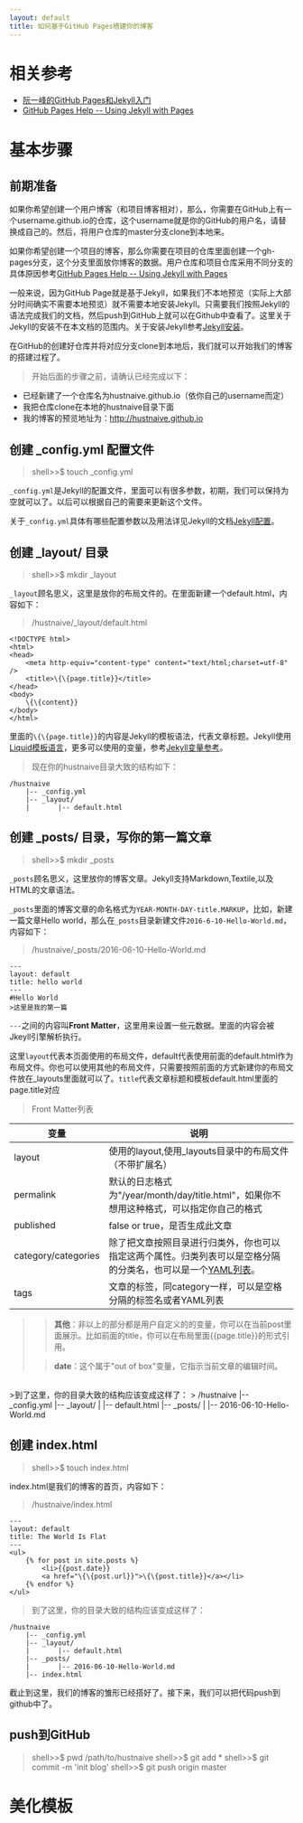 ```yaml
---
layout: default
title: 如何基于GitHub Pages搭建你的博客
---
```


# 相关参考

* [阮一峰的GitHub Pages和Jekyll入门](http://www.ruanyifeng.com/blog/2012/08/blogging_with_jekyll.html)
* [GitHub Pages Help -- Using Jekyll with Pages](https://help.github.com/articles/using-jekyll-with-pages/)

# 基本步骤

## 前期准备

如果你希望创建一个用户博客（和项目博客相对），那么，你需要在GitHub上有一个username.github.io的仓库，这个username就是你的GitHub的用户名，请替换成自己的。然后，将用户仓库的master分支clone到本地来。

如果你希望创建一个项目的博客，那么你需要在项目的仓库里面创建一个gh-pages分支，这个分支里面放你博客的数据。用户仓库和项目仓库采用不同分支的具体原因参考[GitHub Pages Help -- Using Jekyll with Pages](https://help.github.com/articles/using-jekyll-with-pages/)

一般来说，因为GitHub Page就是基于Jekyll，如果我们不本地预览（实际上大部分时间确实不需要本地预览）就不需要本地安装Jekyll。只需要我们按照Jekyll的语法完成我们的文档，然后push到GitHub上就可以在Github中查看了。这里关于Jekyll的安装不在本文档的范围内。关于安装Jekyll参考[Jekyll安装](http://jekyllrb.com/docs/quickstart/)。

在GitHub的创建好仓库并将对应分支clone到本地后，我们就可以开始我们的博客的搭建过程了。

>开始后面的步骤之前，请确认已经完成以下：
>
* 已经新建了一个仓库名为hustnaive.github.io（依你自己的username而定）
* 我把仓库clone在本地的hustnaive目录下面
* 我的博客的预览地址为：http://hustnaive.github.io

## 创建 _config.yml 配置文件

>shell>>$ touch _config.yml

`_config.yml`是Jekyll的配置文件，里面可以有很多参数，初期，我们可以保持为空就可以了。以后可以根据自己的需要来更新这个文件。

关于`_config.yml`具体有哪些配置参数以及用法详见Jekyll的文档[Jekyll配置](http://jekyllrb.com/docs/quickstart/)。

## 创建 _layout/ 目录

>shell>>$ mkdir _layout

`_layout`顾名思义，这里是放你的布局文件的。在里面新建一个default.html，内容如下：
	
>/hustnaive/_layout/default.html
>
	<!DOCTYPE html>
	<html>
	<head>
		<meta http-equiv="content-type" content="text/html;charset=utf-8" />
		<title>\{\{page.title}}</title>
	</head>
	<body>
		\{\{content}}
	</body>
	</html>

里面的`\{\{page.title}}`的内容是Jekyll的模板语法，代表文章标题。Jekyll使用[Liquid模板语言](https://github.com/shopify/liquid/wiki/liquid-for-designers)，更多可以使用的变量，参考[Jekyll变量参考](http://jekyllrb.com/docs/variables/)。

>现在你的hustnaive目录大致的结构如下：
>
	/hustnaive
	   	|-- _config.yml
	   	|-- _layout/
	    |      	|-- default.html

## 创建 _posts/ 目录，写你的第一篇文章

>shell>>$ mkdir _posts

`_posts`顾名思义，这里放你的博客文章。Jekyll支持Markdown,Textile,以及HTML的文章语法。

`_posts`里面的博客文章的命名格式为`YEAR-MONTH-DAY-title.MARKUP`，比如，新建一篇文章Hello world，那么在`_posts`目录新建文件`2016-6-10-Hello-World.md`，内容如下：

>/hustnaive/_posts/2016-06-10-Hello-World.md
>
	---
	layout: default
	title: hello world
	---
	#Hello World
	>这里是我的第一篇

`---`之间的内容叫**Front Matter**，这里用来设置一些元数据。里面的内容会被Jkeyll引擎解析执行。

这里`layout`代表本页面使用的布局文件，default代表使用前面的default.html作为布局文件。你也可以使用其他的布局文件，只需要按照前面的方式新建你的布局文件放在_layouts里面就可以了。`title`代表文章标题和模板default.html里面的page.title对应

>Front Matter列表
>
|变量|说明|
|---|----|
|layout|使用的layout,使用_layouts目录中的布局文件（不带扩展名）|
|permalink|默认的日志格式为"/year/month/day/title.html"，如果你不想用这种格式，可以指定你自己的格式|
|published|false or true，是否生成此文章|
|category/categories|除了把文章按照目录进行归类外，你也可以指定这两个属性。归类列表可以是空格分隔的分类名，也可以是一个[YAML列表](http://en.wikipedia.org/wiki/YAML#Lists)。|
|tags|文章的标签，同category一样，可以是空格分隔的标签名或者YAML列表|

>>**其他**：非以上的部分都是用户自定义的的变量，你可以在当前post里面展示。比如前面的title，你可以在布局里面\{\{page.title}}的形式引用。
>
>>**date**：这个属于"out of box"变量，它指示当前文章的编辑时间。

<br />
>到了这里，你的目录大致的结构应该变成这样了：
>
	/hustnaive
	   	|-- _config.yml
	   	|-- _layout/
	    |      	|-- default.html
		|-- _posts/
		|		|-- 2016-06-10-Hello-World.md

## 创建 index.html

>shell>>$ touch index.html

index.html是我们的博客的首页，内容如下：

>/hustnaive/index.html
>
	---
	layout: default
	title: The World Is Flat 
	---
	<ul>
		{% for post in site.posts %}
			<li>{{post.date}} 
			<a href="\{\{post.url}}">\{\{post.title}}</a></li>
		{% endfor %}
	</ul>
>到了这里，你的目录大致的结构应该变成这样了：
>
	/hustnaive
	   	|-- _config.yml
	   	|-- _layout/
	    |      	|-- default.html
		|-- _posts/
		|		|-- 2016-06-10-Hello-World.md
		|-- index.html

截止到这里，我们的博客的雏形已经搭好了。接下来，我们可以把代码push到github中了。

## push到GitHub

>shell>>$ pwd 
>/path/to/hustnaive 
>shell>>$ git add * 
>shell>>$ git commit -m 'init blog'
>shell>>$ git push origin master

# 美化模板
